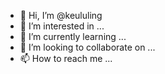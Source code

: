 - 👋 Hi, I’m @keululing
- 👀 I’m interested in ...
- 🌱 I’m currently learning ...
- 💞️ I’m looking to collaborate on ...
- 📫 How to reach me ...

<!---
keululing/keululing is a ✨ special ✨ repository because its `README.md` (this file) appears on your GitHub profile.
You can click the Preview link to take a look at your changes.
--->
